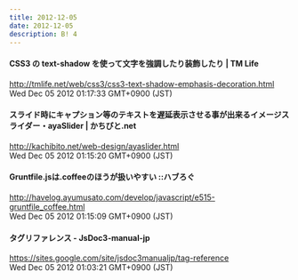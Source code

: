 ```yaml
---
title: 2012-12-05
date: 2012-12-05
description: B! 4
---
```


#### CSS3 の text-shadow を使って文字を強調したり装飾したり | TM Life
http://tmlife.net/web/css3/css3-text-shadow-emphasis-decoration.html<br>
Wed Dec 05 2012 01:17:33 GMT+0900 (JST)<br>


#### スライド時にキャプション等のテキストを遅延表示させる事が出来るイメージスライダー・ayaSlider | かちびと.net
http://kachibito.net/web-design/ayaslider.html<br>
Wed Dec 05 2012 01:15:20 GMT+0900 (JST)<br>


#### Gruntfile.jsは.coffeeのほうが扱いやすい ::ハブろぐ
http://havelog.ayumusato.com/develop/javascript/e515-gruntfile_coffee.html<br>
Wed Dec 05 2012 01:15:09 GMT+0900 (JST)<br>


#### タグリファレンス - JsDoc3-manual-jp
https://sites.google.com/site/jsdoc3manualjp/tag-reference<br>
Wed Dec 05 2012 01:03:21 GMT+0900 (JST)<br>


